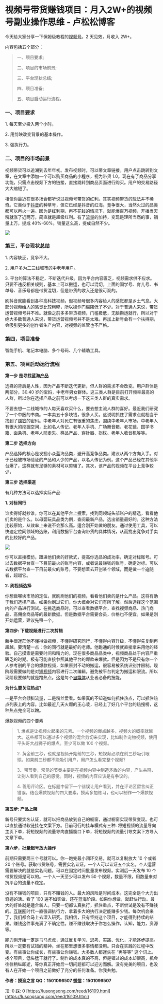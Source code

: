 # 视频号带货赚钱项目：月入2W+的视频号副业操作思维 - 卢松松博客
今天给大家分享一下保姆级教程的[视频号](https://lusongsong.com/tags/shipinhao.html "视频号")。2 天见效，月收入 2W+。

内容包括五个部分：

> 一、项目要求;
>
> 二、项目的市场前景;
>
> 三、平台现状总结;
>
> 四、项目准备;
>
> 五、项目启动运行流程。

### 一、项目要求

1\. 每天至少投入两个小时。

2\. 用剪映改变背景的基本操作。

3\. 强执行力。

### 二、项目的市场前景

视频带货可以追溯到去年年初。发布视频时，可以带文章链接。用户点击跳转到文章，在文章中添加一个可以购买商品的小程序，视为带货 1.0。现在有了商品分享功能，只需点击视频下方的链接，直接跳转到商品页面进行购买。用户的交易路径大大缩短了。

相信你最近在很多场合都听说过视频号带货的红利。其实视频带货的玩法并不稀奇。它类似于[抖音](https://lusongsong.com/tags/douyin.html "抖音")的种草号，但它已经是抖音的红海。竞争很大，当然火过的品类都可以再火一遍。因为是红利期，再不花钱的情况下，就能爆百万视频，开播当天粉就涨了近两万，简直就是超级红利。有了[流量](https://lusongsong.com/tags/liuliang.html "流量")的加持，变现是理所当然的事，销量上万，提成 40%-60%。销量这么高，提成自然不少。

![](https://images.lusongsong.com/zb_users/upload/2022/06/202206307961_541.jpg)

### 第三，平台现状总结

1\. 内容缺乏，竞争不大。

2\. 用户多为二三线城市的中老年用户。

3\. 平台的算法不稳定，不断迭代升级。因为平台内容匮乏，视频需求供不应求。只要不违反相关规则，基本上可以搬运，也可以混切。上面的国学号、育儿号、书单号、音乐号都是带货混切，但是带货的收入还是很可观的。

刷抖音就能看到各种高科技视频，但视频号很多内容给人的感觉都是乡土气息。大部分视频给人的感觉比较粗糙，所以操作门槛降低了不少。对于普通人来说，带货运营视频号并不难。就像之前多多带货视频，门槛极低，无脑搬运就行，所以对于绝大多数普通人来说，带货运营视频号并不是太难。再加上新号会有一个扶持期，会吸引更多的创作者生产内容，对视频的监管也不严格。

### 第四，项目准备

智能手机、笔记本电脑、多个号码、几个辅助工具。

### 第五、项目启动运行流程

**第一步 是寻找蓝海[产品](https://lusongsong.com/tags/chanpin.html "产品")**

选择的背后是人性，因为产品不断迭代更新，但人群的需求不会改变。用户群体是两部分，30.40 岁的宝妈，中老年男女群体。这三类人群是目前打开频率最高的人群，所以你在选择产品之前可以考虑一下这三类人群的真实需求。

不要去想一二线城市的人每天喜欢买什么，要去想主流人群的喜好。最近我们研究了一个中医的书商。一本卖五十多块钱，很多人买。这说明抓住了需求点就相当于找到了[赚钱](https://lusongsong.com/tags/zhuanqian.html "赚钱")的密码。中老年人对死亡有很重的焦虑，围绕中老年人市场，中老年人有很大的挖掘空间，比如名人传记、老年人手机、广场舞音箱、老花镜、国学书籍、面条机、老年人防走失、样品产品、穿针器、拐杖、老年人收音机等等。

**第二步 选择方向**

产品选择的核心是发掘小众蓝海品类，避开高竞争品类。建议从两个方向入手。对于已经被市场验证的产品和人少的产品，以名人传记为例。这个产品已经在其他平台爆了，这样就有足够的素材可以剪辑了。其次，该产品的视频在平台上竞争较少，

**第三步 选择渠道**

有几种方法可以选择实际产品:

**1. 对标同行**

谁卖得好就抄谁。你可以在其他平台上搜索，找到同领域头部账户的精选，看看他们卖的是什么。以母婴玩具品类为例，查阅最新产品，选出销量最好的。这种方法比较原始，从效率上来说不会那么高。适合刚开始做的朋友。通过使用工具，可以快速定位同领域的选账，利用数据平台查询带货的具体情况，从而找出竞争对手卖的比较好的产品。

![](https://images.lusongsong.com/zb_users/upload/2022/06/202206302275_288.jpg)

你可以直接模仿，跟进他们卖的好款式，提高你选品的成功率，确定对标账号。可以去数据平台查一下目前最火的账号内容，或者说最赚钱的账号，确定对标。可以去数据平台查一下目前最火的账号。不要想着去开创某个领域，而是做一个追随者，超越它。

**2. 刷视频选择**

你想做哪块市场的定位，就刷刷他们的视频，看看他们卖的是什么产品。这将有助于我们选择产品。如果你刷过它们，你大概会对它们有所了解。然后选择这个范围内的产品进行测试。在挑选商品时，可以查看数据平台，查找视频商品、热门商品、高佣金商品等的最新数据。但是数据平台需要会员，价格也不便宜。如果是刚开始运营，建议先租一个。

**第四步: 下载视频进行二次剪辑**

新手很迷茫他不懂得做视频，不懂得研究同行，不懂得内容升级，不懂得先复制再超越。要清楚一点：你的同行就是最好的老师。他跑通的时候就直接拿来用他的经验。自己摸索是需要时间和精力的，现在很多商品品类中，视频商品处于内容严重匮乏的时期。极有可能直接参照其他平台的爆款来爆款。但是因为不是只有你一个人参考别的平台的爆款视频，如果原封不动的搬运，很容易被系统识别并限制。现阶段需要做的是对[短视频](https://lusongsong.com/tags/duanshipin.html "短视频")内容进行二次编辑，避免被平台判定为搬运和限流。所以现阶段要做的就是蹭热点，这是每个[自媒体](https://lusongsong.com/tags/WeMedia.html "自媒体")从业者必备的技能。

**为什么要关注热点?**

一是平台会倾斜流量，二是粉丝爱看。如果真的不知道如何抓住热点，可以抓住热点列表上的内容。比如最近几天火爆的王心凌，已经上了好几个平台的热搜榜，这种热点完全可以蹭。

爆款视频的四个要素

> 1\. 爆点是让视频火起来的元素。一个视频的爆点越多，视频火的概率就越大。这些都可以通过多个视频的混合剪切来实现，比如制作宠物视频，使用平头哥大战狮子的爆点。至少可以做 100 个视频。
>
> 2\. 黄金前三秒，也就是视频开始前的三秒，短视频必须在前三秒吸引眼球。如果前三秒都不能吸引用户，用户怎么看完整个视频?
>
> 3、带节奏，常见的节奏主要是在视频内容中制造矛盾的内容，产生共鸣，让别人看到自己的感觉。同时，视频的内容应该是有争议的。
>
> 4\. 善用评论区。在标题中留下一个错误让用户看到，并在评论区留言纠正错误。结合爆款视频的四大要素，摸索多加练习，也可以制作一个爆款视频。

**第五步: 产品上架**

新号只要实名认证，就可以把商品放到自己的橱窗，通过橱窗实现带货变现。也可以直接通过软链挂在文案下方。目前可行的挂车模式有三种: 将短视频的流量导向主页下单，将短视频的流量导向直播窗口下单，将短视频的流量引导文案下方导入文章下单。

**第六步，批量起号放大操作**

前期只需要两三个号就可以。你一跑完最小闭环交易，就可以复制放大 10 个或者 20 个账号。获取带货账号，需要实名认证。一个人可以认证五个实名。个人运营需要解决的就是实名问题。可以在固定时间批量发布视频。实测后一天发布 10 个带货视频是可以的。一个人一天至少可以发布 50 个视频，数量不限，用数量来对抗平台的流量不稳定。

没有不赚钱的项目，只有不赚钱的人。最大的风险是时间成本。这完全是个大力出奇迹的活。看了 100 遍不如实做，还在蓝海阶段。如果你想做，就赶快行动。最大的好处就是适合新人。只要一切都认真执行，抓住重点，不断尝试是没有不赚钱的。[互联网](https://lusongsong.com/tags/hulianwang.html "互联网")时代一直强调执行力，拿着多大的执行决定能赚多少钱。每次机会来了，我们都会马上去深入研究。我相信，只有坚持这个项目，才能得到持续的结果。赚钱这件事充满了不确定性。赚不赚钱取决于你怎么操作，认知，能力，资源等。

能力刚开始一定是马马虎虎，通过反复学习、[思考](https://lusongsong.com/tags/sikao.html "思考")、实践、优化，才能逐步提高。所以一定要有试错的精神。坐在那里想很多事情都没用。只会在实践的过程中改变。有些事让你成长，有些事让你赚钱。大多数人都迷失在 “再等等” 这个词上。找个项目，低头猛干就行了。制作的成本真的不高，但是错过的成本却很高，机会往往稍纵即逝，等你真正开始后一切问题都可以迎刃而解。没有完美的项目，也没有人在开始一个项目之前做好了充分的任何准备。你我共勉。

**作者：摸渔之言 QQ：1501096507 [微信](https://lusongsong.com/tags/WeChat.html "微信")：1501096507**

顶: 0 踩: 0 
 [https://lusongsong.com/reed/16109.html](https://lusongsong.com/reed/16109.html)

